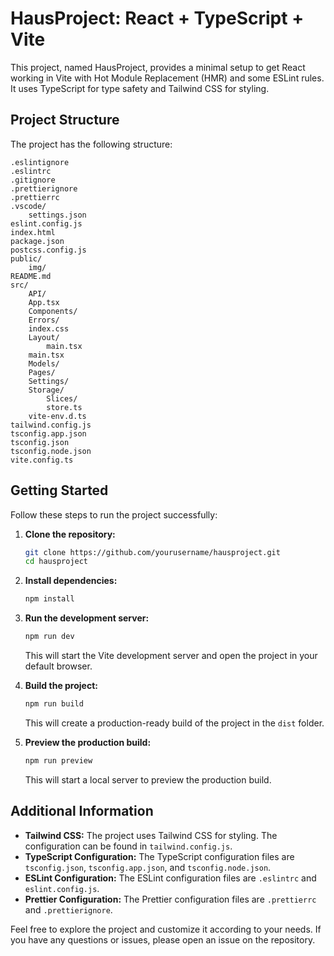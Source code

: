 # HausProject: React + TypeScript + Vite

This project, named HausProject, provides a minimal setup to get React working in Vite with Hot Module Replacement (HMR) and some ESLint rules. It uses TypeScript for type safety and Tailwind CSS for styling.

## Project Structure

The project has the following structure:

```
.eslintignore
.eslintrc
.gitignore
.prettierignore
.prettierrc
.vscode/
    settings.json
eslint.config.js
index.html
package.json
postcss.config.js
public/
    img/
README.md
src/
    API/
    App.tsx
    Components/
    Errors/
    index.css
    Layout/
        main.tsx
    main.tsx
    Models/
    Pages/
    Settings/
    Storage/
        Slices/
        store.ts
    vite-env.d.ts
tailwind.config.js
tsconfig.app.json
tsconfig.json
tsconfig.node.json
vite.config.ts
```

## Getting Started

Follow these steps to run the project successfully:

1. **Clone the repository:**

   ```sh
   git clone https://github.com/yourusername/hausproject.git
   cd hausproject
   ```

2. **Install dependencies:**

   ```sh
   npm install
   ```

3. **Run the development server:**

   ```sh
   npm run dev
   ```

   This will start the Vite development server and open the project in your default browser.

4. **Build the project:**

   ```sh
   npm run build
   ```

   This will create a production-ready build of the project in the `dist` folder.

5. **Preview the production build:**

   ```sh
   npm run preview
   ```

   This will start a local server to preview the production build.

## Additional Information

- **Tailwind CSS:** The project uses Tailwind CSS for styling. The configuration can be found in `tailwind.config.js`.
- **TypeScript Configuration:** The TypeScript configuration files are `tsconfig.json`, `tsconfig.app.json`, and `tsconfig.node.json`.
- **ESLint Configuration:** The ESLint configuration files are `.eslintrc` and `eslint.config.js`.
- **Prettier Configuration:** The Prettier configuration files are `.prettierrc` and `.prettierignore`.

Feel free to explore the project and customize it according to your needs. If you have any questions or issues, please open an issue on the repository.
